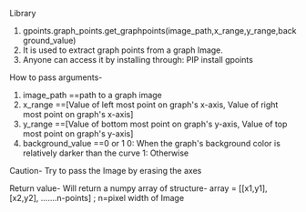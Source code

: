 Library
1. gpoints.graph_points.get_graphpoints(image_path,x_range,y_range,background_value)
2. It is used to extract graph points from a graph Image.
3. Anyone can access it by installing through: PIP install gpoints

How to pass arguments-
1. image_path ==path to a graph image
2. x_range    ==[Value of left most point on graph's x-axis, Value of right most point on graph's x-axis]
3. y_range    ==[Value of bottom most point on graph's y-axis, Value of top most point on graph's y-axis]
4. background_value ==0 or 1
     0: When the graph's background color is relatively darker than the curve
     1: Otherwise

Caution- 
  Try to pass the Image by erasing the axes
  
Return value-
  Will return a numpy array of structure-
    array = [[x1,y1], [x2,y2], .......n-points]  ; n=pixel width of Image
  

  
